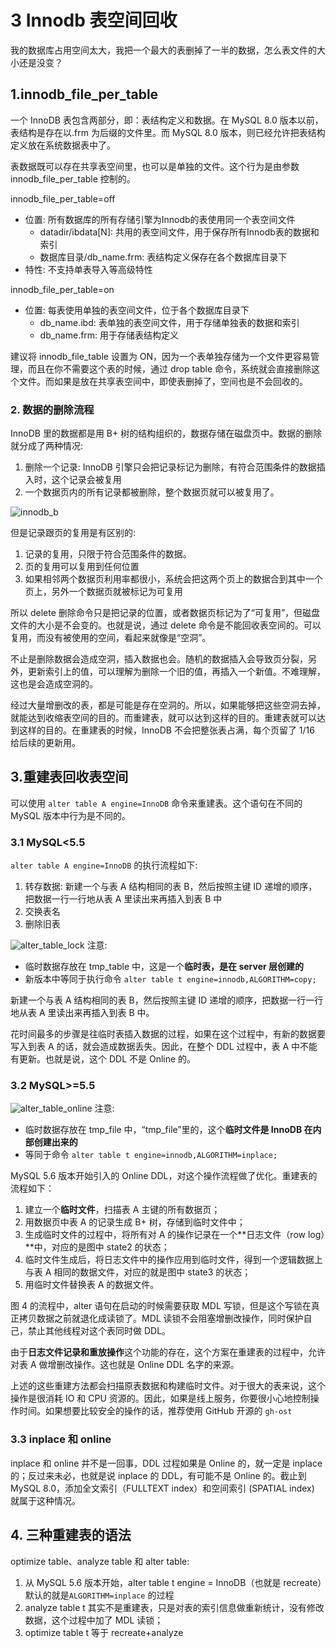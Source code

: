 # 3 Innodb 表空间回收


我的数据库占用空间太大，我把一个最大的表删掉了一半的数据，怎么表文件的大小还是没变？

<!-- more -->

## 1.innodb_file_per_table
一个 InnoDB 表包含两部分，即：表结构定义和数据。在 MySQL 8.0 版本以前，表结构是存在以.frm 为后缀的文件里。而 MySQL 8.0 版本，则已经允许把表结构定义放在系统数据表中了。

表数据既可以存在共享表空间里，也可以是单独的文件。这个行为是由参数 innodb_file_per_table 控制的。

innodb_file_per_table=off
- 位置: 所有数据库的所有存储引擎为Innodb的表使用同一个表空间文件
  - datadir/ibdata[N]: 共用的表空间文件，用于保存所有Innodb表的数据和索引
  - 数据库目录/db_name.frm: 表结构定义保存在各个数据库目录下
- 特性: 不支持单表导入等高级特性

innodb_file_per_table=on
- 位置: 每表使用单独的表空间文件，位于各个数据库目录下
  - db_name.ibd: 表单独的表空间文件，用于存储单独表的数据和索引
  - db_name.frm: 用于存储表结构定义

建议将 innodb_file_table 设置为 ON，因为一个表单独存储为一个文件更容易管理，而且在你不需要这个表的时候，通过 drop table 命令，系统就会直接删除这个文件。而如果是放在共享表空间中，即使表删掉了，空间也是不会回收的。

### 2. 数据的删除流程
InnoDB 里的数据都是用 B+ 树的结构组织的，数据存储在磁盘页中。数据的删除就分成了两种情况:
1. 删除一个记录: InnoDB 引擎只会把记录标记为删除，有符合范围条件的数据插入时，这个记录会被复用
2. 一个数据页内的所有记录都被删除，整个数据页就可以被复用了。

![innodb_b](/images/mysql/MySQL45讲/innodb_b.png)

但是记录跟页的复用是有区别的:
1. 记录的复用，只限于符合范围条件的数据。
2. 页的复用可以复用到任何位置
3. 如果相邻两个数据页利用率都很小，系统会把这两个页上的数据合到其中一个页上，另外一个数据页就被标记为可复用

所以 delete 删除命令只是把记录的位置，或者数据页标记为了“可复用”，但磁盘文件的大小是不会变的。也就是说，通过 delete 命令是不能回收表空间的。可以复用，而没有被使用的空间，看起来就像是“空洞”。

不止是删除数据会造成空洞，插入数据也会。随机的数据插入会导致页分裂，另外，更新索引上的值，可以理解为删除一个旧的值，再插入一个新值。不难理解，这也是会造成空洞的。

经过大量增删改的表，都是可能是存在空洞的。所以，如果能够把这些空洞去掉，就能达到收缩表空间的目的。而重建表，就可以达到这样的目的。重建表就可以达到这样的目的。在重建表的时候，InnoDB 不会把整张表占满，每个页留了 1/16 给后续的更新用。

## 3.重建表回收表空间
可以使用 `alter table A engine=InnoDB` 命令来重建表。这个语句在不同的 MySQL 版本中行为是不同的。

### 3.1 MySQL<5.5
`alter table A engine=InnoDB` 的执行流程如下: 
1. 转存数据: 新建一个与表 A 结构相同的表 B，然后按照主键 ID 递增的顺序，把数据一行一行地从表 A 里读出来再插入到表 B 中
2. 交换表名
3. 删除旧表

![alter_table_lock](/images/mysql/MySQL45讲/alter_table_lock.png)
注意:  
- 临时数据存放在 tmp_table 中，这是一个**临时表，是在 server 层创建的**
- 新版本中等同于执行命令 `alter table t engine=innodb,ALGORITHM=copy;`

新建一个与表 A 结构相同的表 B，然后按照主键 ID 递增的顺序，把数据一行一行地从表 A 里读出来再插入到表 B 中。

花时间最多的步骤是往临时表插入数据的过程，如果在这个过程中，有新的数据要写入到表 A 的话，就会造成数据丢失。因此，在整个 DDL 过程中，表 A 中不能有更新。也就是说，这个 DDL 不是 Online 的。

### 3.2 MySQL>=5.5

![alter_table_online](/images/mysql/MySQL45讲/alter_table_online.png)
注意: 
- 临时数据存放在 tmp_file 中，“tmp_file”里的，这个**临时文件是 InnoDB 在内部创建出来的**
- 等同于命令 `alter table t engine=innodb,ALGORITHM=inplace;`

MySQL 5.6 版本开始引入的 Online DDL，对这个操作流程做了优化。重建表的流程如下：
1. 建立一个**临时文件**，扫描表 A 主键的所有数据页；
2. 用数据页中表 A 的记录生成 B+ 树，存储到临时文件中；
3. 生成临时文件的过程中，将所有对 A 的操作记录在一个**日志文件（row log）**中，对应的是图中 state2 的状态；
4. 临时文件生成后，将日志文件中的操作应用到临时文件，得到一个逻辑数据上与表 A 相同的数据文件，对应的就是图中 state3 的状态；
5. 用临时文件替换表 A 的数据文件。

图 4 的流程中，alter 语句在启动的时候需要获取 MDL 写锁，但是这个写锁在真正拷贝数据之前就退化成读锁了。MDL 读锁不会阻塞增删改操作，同时保护自己，禁止其他线程对这个表同时做 DDL。

由于**日志文件记录和重放操作**这个功能的存在，这个方案在重建表的过程中，允许对表 A 做增删改操作。这也就是 Online DDL 名字的来源。

上述的这些重建方法都会扫描原表数据和构建临时文件。对于很大的表来说，这个操作是很消耗 IO 和 CPU 资源的。因此，如果是线上服务，你要很小心地控制操作时间。如果想要比较安全的操作的话，推荐使用 GitHub 开源的 `gh-ost` 

### 3.3 inplace 和 online
inplace 和 online 并不是一回事，DDL 过程如果是 Online 的，就一定是 inplace 的；反过来未必，也就是说 inplace 的 DDL，有可能不是 Online 的。截止到 MySQL 8.0，添加全文索引（FULLTEXT index）和空间索引 (SPATIAL index) 就属于这种情况。

## 4. 三种重建表的语法
optimize table、analyze table 和 alter table:
1. 从 MySQL 5.6 版本开始，alter table t engine = InnoDB（也就是 recreate）默认的就是`ALGORITHM=inplace` 的过程
2. analyze table t 其实不是重建表，只是对表的索引信息做重新统计，没有修改数据，这个过程中加了 MDL 读锁；
3. optimize table t 等于 recreate+analyze

